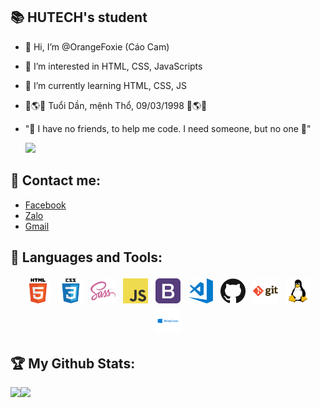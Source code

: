 ## 📚 HUTECH's student
- 👋 Hi, I’m @OrangeFoxie (Cáo Cam)
- 👀 I’m interested in HTML, CSS, JavaScripts
- 🌱 I’m currently learning HTML, CSS, JS
- 🚀🌎🐅 Tuổi Dần, mệnh Thổ, 09/03/1998 🐅🌎🚀
- "🎵 I have no friends, to help me code. I need someone, but no one 🎵"


  ![](https://visitor-badge.laobi.icu/badge?page_id=CharalambosIoannou.OrangeFoxie)


## 📲 Contact me:
- <a href="https://www.facebook.com/hitoshi.itamino/" target="_blank" rel="noopener noreferrer">Facebook</a>
- <a href="https://zalo.me/0325893888" target="_blank" rel="noopener noreferrer">Zalo</a>
- <a href="mailto:vinhphuc931998@gmail.com" target="_blank" rel="noopener noreferrer">Gmail</a>

## 🧰 Languages and Tools:
<p align="center">
    <img src="https://raw.githubusercontent.com/github/explore/80688e429a7d4ef2fca1e82350fe8e3517d3494d/topics/html/html.png" alt="Javascript" height="40" style="vertical-align:top; margin:4px">
    <img src="https://raw.githubusercontent.com/github/explore/80688e429a7d4ef2fca1e82350fe8e3517d3494d/topics/css/css.png" alt="Javascript" height="40" style="vertical-align:top; margin:4px">
    <img src="https://raw.githubusercontent.com/github/explore/80688e429a7d4ef2fca1e82350fe8e3517d3494d/topics/sass/sass.png" alt="Javascript" height="40" style="vertical-align:top; margin:4px">
  <img src="https://raw.githubusercontent.com/github/explore/80688e429a7d4ef2fca1e82350fe8e3517d3494d/topics/javascript/javascript.png" alt="Javascript" height="40" style="vertical-align:top; margin:4px">
  <img src="https://raw.githubusercontent.com/github/explore/80688e429a7d4ef2fca1e82350fe8e3517d3494d/topics/bootstrap/bootstrap.png" alt="Bootstrap" height="40" style="vertical-align:top; margin:4px">
  <img src="https://raw.githubusercontent.com/github/explore/80688e429a7d4ef2fca1e82350fe8e3517d3494d/topics/visual-studio-code/visual-studio-code.png" alt="VS Code" height="40" style="vertical-align:top; margin:4px">
  <img src="https://raw.githubusercontent.com/github/explore/78df643247d429f6cc873026c0622819ad797942/topics/github/github.png" alt="Github" height="40" style="vertical-align:top; margin:4px">
  <img src="https://raw.githubusercontent.com/github/explore/80688e429a7d4ef2fca1e82350fe8e3517d3494d/topics/git/git.png" alt="Git" height="40" style="vertical-align:top; margin:4px">
  <img src="https://raw.githubusercontent.com/github/explore/80688e429a7d4ef2fca1e82350fe8e3517d3494d/topics/linux/linux.png" alt="Linux" height="40" style="vertical-align:top; margin:4px" alt="Windows" height="40" style="vertical-align:top; margin:4px">
  <img src="https://raw.githubusercontent.com/github/explore/80688e429a7d4ef2fca1e82350fe8e3517d3494d/topics/windows/windows.png" alt="Windows" height="40" style="vertical-align:top; margin:4px">
</p>

## :trophy: My Github Stats:
<div>
  <a href="https://readme-stats-cfgj2cxdy.vercel.app/api?username=OrangeFoxie&count_private=true&show_icons=true&theme=algolia">
    <img  align="left" src="https://readme-stats-cfgj2cxdy.vercel.app/api?username=OrangeFoxie&count_private=true&show_icons=true&theme=algolia" /> </a>
  <a href="https://readme-stats-cfgj2cxdy.vercel.app/api/top-langs/?username=OrangeFoxie&hide=php&theme=algolia">
    <img align="left" src="https://readme-stats-cfgj2cxdy.vercel.app/api/top-langs/?username=OrangeFoxie&hide=php&theme=algolia" />  </a>
</div>









<!---
OrangeFoxie/OrangeFoxie is a ✨ special ✨ repository because its `README.md` (this file) appears on your GitHub profile.
You can click the Preview link to take a look at your changes.
--->
